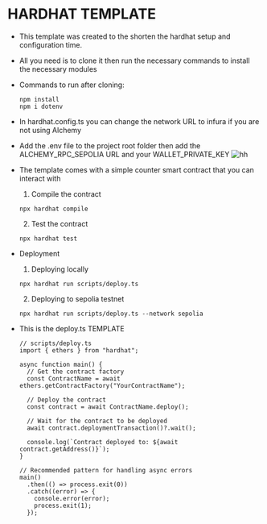 # HARDHAT TEMPLATE

- This template was created to the shorten the hardhat setup and configuration time.
- All you need is to clone it then run the necessary commands to install the necessary modules

- Commands to run after cloning:

  ```shell
  npm install
  npm i dotenv
  ```
  
- In hardhat.config.ts you can change the network URL to infura if you are not using Alchemy
- Add the .env file to the project root folder then add the ALCHEMY_RPC_SEPOLIA URL and your WALLET_PRIVATE_KEY
  ![hh](https://github.com/user-attachments/assets/be7e3bf2-e223-4df6-9064-bb55a0b0479a)
  
- The template comes with a simple counter smart contract that you can interact with
  1. Compile the contract
  ``` shell
  npx hardhat compile
  ```
  2. Test the contract
  ```shell
  npx hardhat test
  ```
- Deployment
  1. Deploying locally
  ```shell
  npx hardhat run scripts/deploy.ts
  ```
  2. Deploying to sepolia testnet
  ```shell
  npx hardhat run scripts/deploy.ts --network sepolia
  ```

- This is the deploy.ts TEMPLATE
  ```solidity
  // scripts/deploy.ts
  import { ethers } from "hardhat";
  
  async function main() {
    // Get the contract factory
    const ContractName = await ethers.getContractFactory("YourContractName");
    
    // Deploy the contract
    const contract = await ContractName.deploy();
    
    // Wait for the contract to be deployed
    await contract.deploymentTransaction()?.wait();
    
    console.log(`Contract deployed to: ${await contract.getAddress()}`);
  }
  
  // Recommended pattern for handling async errors
  main()
    .then(() => process.exit(0))
    .catch((error) => {
      console.error(error);
      process.exit(1);
    });
  ```

